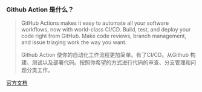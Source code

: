 ### Github Action 是什么？

> GitHub Actions makes it easy to automate all your software workflows, now with world-class CI/CD. Build, test, and deploy your code right from GitHub. Make code reviews, branch management, and issue triaging work the way you want.
> 
> Github Action 使你的自动化工作流程更加简单。有了CI/CD。从Github 构建、测试以及部署代码。按照你希望的方式进行代码的审查、分支管理和问题分类工作。

[官方文档](https://github.com/features/actions)
